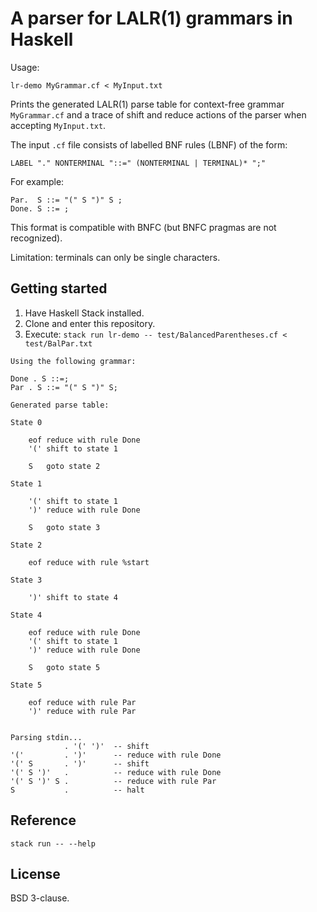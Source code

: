 # A parser for LALR(1) grammars in Haskell

Usage:
```
lr-demo MyGrammar.cf < MyInput.txt
```
Prints the generated LALR(1) parse table for context-free grammar `MyGrammar.cf`
and a trace of shift and reduce actions of the parser when accepting `MyInput.txt`.

The input `.cf` file consists of labelled BNF rules (LBNF) of the form:
```
LABEL "." NONTERMINAL "::=" (NONTERMINAL | TERMINAL)* ";"
```
For example:
```
Par.  S ::= "(" S ")" S ;
Done. S ::= ;
```
This format is compatible with BNFC (but BNFC pragmas are not recognized).

Limitation: terminals can only be single characters.

## Getting started

1. Have Haskell Stack installed.
2. Clone and enter this repository.
3. Execute: `stack run lr-demo -- test/BalancedParentheses.cf < test/BalPar.txt`
```
Using the following grammar:

Done . S ::=;
Par . S ::= "(" S ")" S;

Generated parse table:

State 0

	eof	reduce with rule Done
	'('	shift to state 1

	S 	goto state 2

State 1

	'('	shift to state 1
	')'	reduce with rule Done

	S 	goto state 3

State 2

	eof	reduce with rule %start

State 3

	')'	shift to state 4

State 4

	eof	reduce with rule Done
	'('	shift to state 1
	')'	reduce with rule Done

	S 	goto state 5

State 5

	eof	reduce with rule Par
	')'	reduce with rule Par


Parsing stdin...
            . '(' ')'  -- shift
'('         . ')'      -- reduce with rule Done
'(' S       . ')'      -- shift
'(' S ')'   .          -- reduce with rule Done
'(' S ')' S .          -- reduce with rule Par
S           .          -- halt
```

## Reference

```
stack run -- --help
```

## License

BSD 3-clause.
